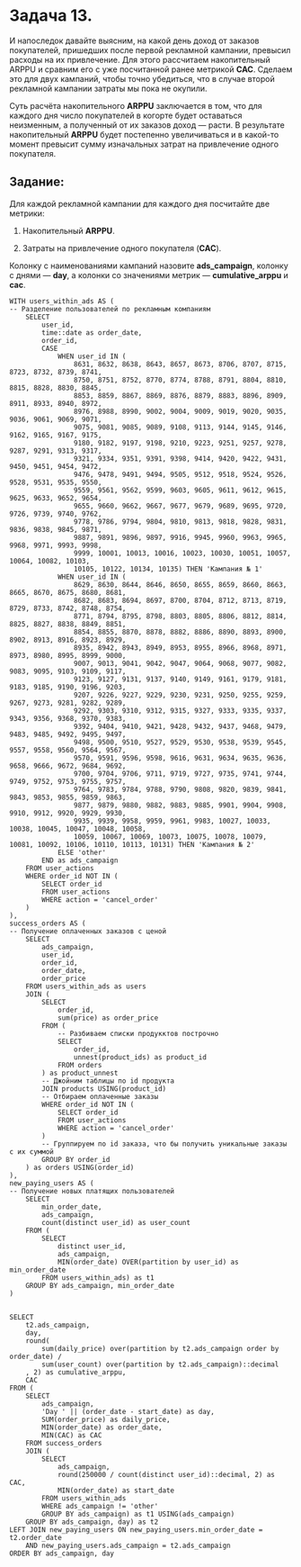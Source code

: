 # Задача 13.
И напоследок давайте выясним, на какой день доход от заказов покупателей, пришедших после первой рекламной кампании, превысил расходы на их привлечение. Для этого рассчитаем накопительный ARPPU и сравним его с уже посчитанной ранее метрикой **CAC**. Сделаем это для двух кампаний, чтобы точно убедиться, что в случае второй рекламной кампании затраты мы пока не окупили.

Суть расчёта накопительного **ARPPU** заключается в том, что для каждого дня число покупателей в когорте будет оставаться неизменным, а полученный от их заказов доход — расти. В результате накопительный **ARPPU** будет постепенно увеличиваться и в какой-то момент превысит сумму изначальных затрат на привлечение одного покупателя.

## Задание:

Для каждой рекламной кампании для каждого дня посчитайте две метрики:

1. Накопительный **ARPPU**.

2. Затраты на привлечение одного покупателя (**CAC**).

Колонку с наименованиями кампаний назовите **ads_campaign**, колонку с днями — **day**, а колонки со значениями метрик — **cumulative_arppu** и **cac**.

```
WITH users_within_ads AS (
-- Разделение пользователей по рекламным компаниям
    SELECT
        user_id,
        time::date as order_date,
        order_id,
        CASE
            WHEN user_id IN (
                8631, 8632, 8638, 8643, 8657, 8673, 8706, 8707, 8715, 8723, 8732, 8739, 8741, 
                8750, 8751, 8752, 8770, 8774, 8788, 8791, 8804, 8810, 8815, 8828, 8830, 8845, 
                8853, 8859, 8867, 8869, 8876, 8879, 8883, 8896, 8909, 8911, 8933, 8940, 8972, 
                8976, 8988, 8990, 9002, 9004, 9009, 9019, 9020, 9035, 9036, 9061, 9069, 9071, 
                9075, 9081, 9085, 9089, 9108, 9113, 9144, 9145, 9146, 9162, 9165, 9167, 9175, 
                9180, 9182, 9197, 9198, 9210, 9223, 9251, 9257, 9278, 9287, 9291, 9313, 9317, 
                9321, 9334, 9351, 9391, 9398, 9414, 9420, 9422, 9431, 9450, 9451, 9454, 9472, 
                9476, 9478, 9491, 9494, 9505, 9512, 9518, 9524, 9526, 9528, 9531, 9535, 9550, 
                9559, 9561, 9562, 9599, 9603, 9605, 9611, 9612, 9615, 9625, 9633, 9652, 9654, 
                9655, 9660, 9662, 9667, 9677, 9679, 9689, 9695, 9720, 9726, 9739, 9740, 9762, 
                9778, 9786, 9794, 9804, 9810, 9813, 9818, 9828, 9831, 9836, 9838, 9845, 9871, 
                9887, 9891, 9896, 9897, 9916, 9945, 9960, 9963, 9965, 9968, 9971, 9993, 9998, 
                9999, 10001, 10013, 10016, 10023, 10030, 10051, 10057, 10064, 10082, 10103, 
                10105, 10122, 10134, 10135) THEN 'Кампания № 1'
            WHEN user_id IN (
                8629, 8630, 8644, 8646, 8650, 8655, 8659, 8660, 8663, 8665, 8670, 8675, 8680, 8681, 
                8682, 8683, 8694, 8697, 8700, 8704, 8712, 8713, 8719, 8729, 8733, 8742, 8748, 8754, 
                8771, 8794, 8795, 8798, 8803, 8805, 8806, 8812, 8814, 8825, 8827, 8838, 8849, 8851, 
                8854, 8855, 8870, 8878, 8882, 8886, 8890, 8893, 8900, 8902, 8913, 8916, 8923, 8929, 
                8935, 8942, 8943, 8949, 8953, 8955, 8966, 8968, 8971, 8973, 8980, 8995, 8999, 9000, 
                9007, 9013, 9041, 9042, 9047, 9064, 9068, 9077, 9082, 9083, 9095, 9103, 9109, 9117, 
                9123, 9127, 9131, 9137, 9140, 9149, 9161, 9179, 9181, 9183, 9185, 9190, 9196, 9203, 
                9207, 9226, 9227, 9229, 9230, 9231, 9250, 9255, 9259, 9267, 9273, 9281, 9282, 9289, 
                9292, 9303, 9310, 9312, 9315, 9327, 9333, 9335, 9337, 9343, 9356, 9368, 9370, 9383, 
                9392, 9404, 9410, 9421, 9428, 9432, 9437, 9468, 9479, 9483, 9485, 9492, 9495, 9497, 
                9498, 9500, 9510, 9527, 9529, 9530, 9538, 9539, 9545, 9557, 9558, 9560, 9564, 9567, 
                9570, 9591, 9596, 9598, 9616, 9631, 9634, 9635, 9636, 9658, 9666, 9672, 9684, 9692, 
                9700, 9704, 9706, 9711, 9719, 9727, 9735, 9741, 9744, 9749, 9752, 9753, 9755, 9757, 
                9764, 9783, 9784, 9788, 9790, 9808, 9820, 9839, 9841, 9843, 9853, 9855, 9859, 9863, 
                9877, 9879, 9880, 9882, 9883, 9885, 9901, 9904, 9908, 9910, 9912, 9920, 9929, 9930, 
                9935, 9939, 9958, 9959, 9961, 9983, 10027, 10033, 10038, 10045, 10047, 10048, 10058, 
                10059, 10067, 10069, 10073, 10075, 10078, 10079, 10081, 10092, 10106, 10110, 10113, 10131) THEN 'Кампания № 2'
            ELSE 'other'
        END as ads_campaign
    FROM user_actions
    WHERE order_id NOT IN (
        SELECT order_id
        FROM user_actions
        WHERE action = 'cancel_order'
    )
),
success_orders AS (
-- Получение оплаченных заказов с ценой
    SELECT 
        ads_campaign,
        user_id,
        order_id,
        order_date,
        order_price
    FROM users_within_ads as users
    JOIN (
        SELECT
            order_id,
            sum(price) as order_price
        FROM (
            -- Разбиваем списки продукктов построчно
            SELECT
                order_id,
                unnest(product_ids) as product_id
            FROM orders
        ) as product_unnest
        -- Джойним таблицы по id продукта
        JOIN products USING(product_id)
        -- Отбираем оплаченные заказы
        WHERE order_id NOT IN (
            SELECT order_id
            FROM user_actions
            WHERE action = 'cancel_order'
        )
        -- Группируем по id заказа, что бы получить уникальные заказы с их суммой
        GROUP BY order_id
    ) as orders USING(order_id)
),
new_paying_users AS (
-- Получение новых платящих пользователей
    SELECT 
        min_order_date,
        ads_campaign,
        count(distinct user_id) as user_count
    FROM (
        SELECT 
            distinct user_id,
            ads_campaign,
            MIN(order_date) OVER(partition by user_id) as min_order_date
        FROM users_within_ads) as t1
    GROUP BY ads_campaign, min_order_date
)


SELECT
    t2.ads_campaign,
    day,
    round(
        sum(daily_price) over(partition by t2.ads_campaign order by order_date) / 
        sum(user_count) over(partition by t2.ads_campaign)::decimal
    , 2) as cumulative_arppu,
    CAC
FROM (
    SELECT
        ads_campaign,
        'Day ' || (order_date - start_date) as day,
        SUM(order_price) as daily_price,
        MIN(order_date) as order_date,
        MIN(CAC) as CAC
    FROM success_orders
    JOIN (
        SELECT 
            ads_campaign,
            round(250000 / count(distinct user_id)::decimal, 2) as CAC,
            MIN(order_date) as start_date
        FROM users_within_ads
        WHERE ads_campaign != 'other'
        GROUP BY ads_campaign) as t1 USING(ads_campaign)
    GROUP BY ads_campaign, day) as t2
LEFT JOIN new_paying_users ON new_paying_users.min_order_date = t2.order_date
    AND new_paying_users.ads_campaign = t2.ads_campaign
ORDER BY ads_campaign, day
```
